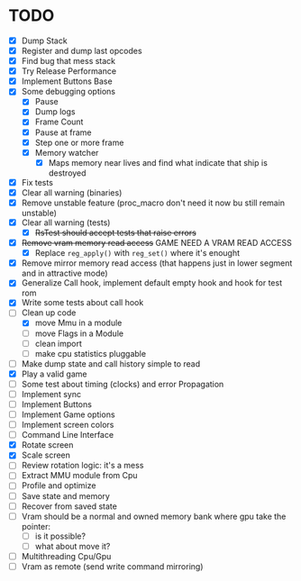 # TODO

- [x] Dump Stack
- [x] Register and dump last opcodes
- [x] Find bug that mess stack
- [x] Try Release Performance
- [x] Implement Buttons Base
- [x] Some debugging options
  - [x] Pause
  - [x] Dump logs
  - [x] Frame Count
  - [x] Pause at frame
  - [x] Step one or more frame
  - [x] Memory watcher
    - [x] Maps memory near lives and find what indicate that ship is destroyed
- [x] Fix tests
- [x] Clear all warning (binaries)
- [x] Remove unstable feature (proc_macro don't need it now bu still remain unstable)
- [x] Clear all warning (tests)
  - [x] ~~RsTest should accept tests that raise errors~~
- [x] ~~Remove vram memory read access~~ GAME NEED A VRAM READ ACCESS
  - [x] Replace `reg_apply()` with `reg_set()` where it's enought
- [x] Remove mirror memory read access (that happens just in lower segment and in attractive mode)
- [x] Generalize Call hook, implement default empty hook and hook for test rom
- [x] Write some tests about call hook
- [ ] Clean up code
  - [x] move Mmu in a module
  - [ ] move Flags in a Module
  - [ ] clean import
  - [ ] make cpu statistics pluggable
- [ ] Make dump state and call history simple to read
- [x] Play a valid game
- [ ] Some test about timing (clocks) and error Propagation
- [ ] Implement sync
- [ ] Implement Buttons
- [ ] Implement Game options
- [ ] Implement screen colors
- [ ] Command Line Interface
- [x] Rotate screen
- [x] Scale screen
- [ ] Review rotation logic: it's a mess
- [ ] Extract MMU module from Cpu
- [ ] Profile and optimize
- [ ] Save state and memory
- [ ] Recover from saved state
- [ ] Vram should be a normal and owned memory bank where gpu take the pointer:
  - [ ] is it possible?
  - [ ] what about move it?
- [ ] Multithreading Cpu/Gpu
- [ ] Vram as remote (send write command mirroring)
